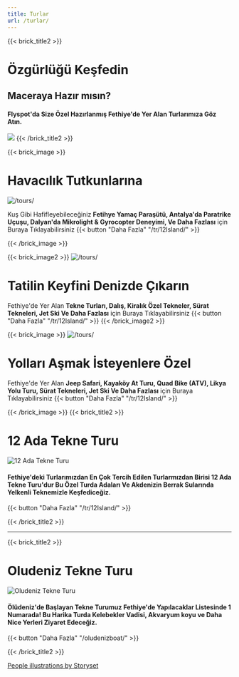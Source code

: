 ```yaml
---
title: Turlar
url: /turlar/
---
```

{{< brick_title2 >}}
# Özgürlüğü Keşfedin
## Maceraya Hazır mısın?

#### Flyspot'da Size Özel Hazırlanmış Fethiye'de Yer Alan Turlarımıza Göz Atın. 
![](/uploads/photos/lagoon.jpg)
{{< /brick_title2 >}}


{{< brick_image >}}
# Havacılık Tutkunlarına

![/tours/](/uploads/illustrations/cuate/flystarr.svg/)

Kuş Gibi Hafifleyebileceğiniz **Fetihye Yamaç Paraşütü, Antalya'da Paratrike Uçuşu, Dalyan'da Mikrolight & Gyrocopter Deneyimi, Ve Daha Fazlası** için Buraya Tıklayabilirsiniz 
{{< button "Daha Fazla" "/tr/12Island/" >}}

{{< /brick_image >}}


{{< brick_image2 >}}
![/tours/](/uploads/illustrations/cuate/boatparty.svg/)

# Tatilin Keyfini Denizde Çıkarın
Fethiye'de Yer Alan **Tekne Turları, Dalış, Kiralık Özel Tekneler, Sürat Tekneleri, Jet Ski Ve Daha Fazlası** için Buraya Tıklayabilirsiniz 
{{< button "Daha Fazla" "/tr/12Island/" >}}
{{< /brick_image2 >}}

{{< brick_image >}}
![/tours/](/uploads/illustrations/cuate/Horseriding.svg/)

# Yolları Aşmak İsteyenlere Özel
Fethiye'de Yer Alan **Jeep Safari, Kayaköy At Turu, Quad Bike (ATV), Likya Yolu Turu, Sürat Tekneleri, Jet Ski Ve Daha Fazlası** için Buraya Tıklayabilirsiniz 
{{< button "Daha Fazla" "/tr/12Island/" >}}

{{< /brick_image >}}
{{< brick_title2 >}}

# 12 Ada Tekne Turu
![12 Ada Tekne Turu](/uploads/photos/12Island.jpg)

#### Fethiye'deki Turlarımızdan En Çok Tercih Edilen Turlarmızdan Birisi 12 Ada Tekne Turu'dur Bu Özel Turda Adaları Ve Akdenizin Berrak Sularında Yelkenli Teknemizle  Keşfediceğiz. 
{{< button "Daha Fazla" "/tr/12Island/" >}}

{{< /brick_title2 >}}

---

{{< brick_title2 >}}

# Oludeniz Tekne Turu
![Oludeniz Tekne Turu](/uploads/photos/boat.jpg)

#### Ölüdeniz'de Başlayan Tekne Turumuz Fethiye'de Yapılacaklar Listesinde 1 Numarada! Bu Harika Turda Kelebekler Vadisi, Akvaryum koyu ve Daha Nice Yerleri Ziyaret Edeceğiz.

{{< button "Daha Fazla" "/oludenizboat/" >}}

{{< /brick_title2 >}}

<a href="https://storyset.com/people">People illustrations by Storyset</a>